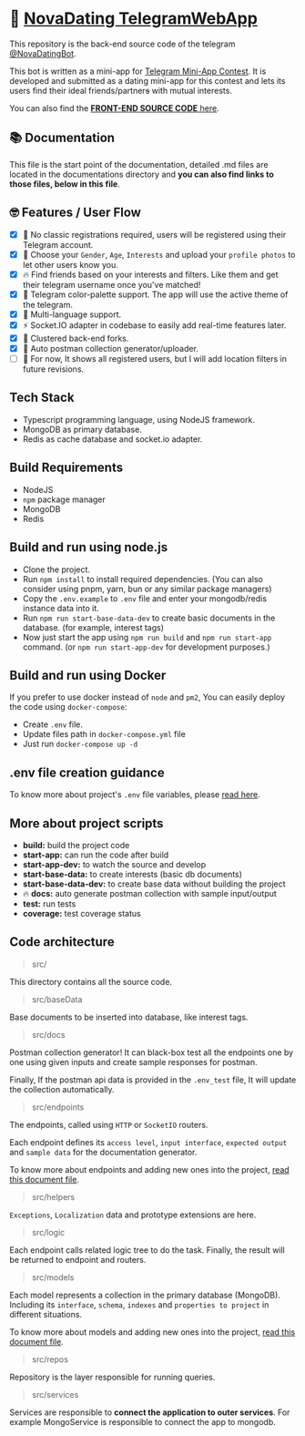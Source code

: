 # 🍾 [NovaDating TelegramWebApp](http://t.me/NovaDatingBot/app)

This repository is the back-end source code of the telegram [@NovaDatingBot](https://t.me/TeleDatingBot).

This bot is written as a mini-app for [Telegram Mini-App Contest](https://t.me/contest/327).
It is developed and submitted as a dating mini-app for this contest and lets its users find their ideal friends/partner~~s~~ with mutual interests.

You can also find the [**FRONT-END SOURCE CODE** here](https://github.com/Sina-KH/Nova-Dating-TWA).

## 📚 Documentation

This file is the start point of the documentation, detailed .md files are located in the documentations directory and **you can also find links to those files, below in this file**.

## 🤓 Features / User Flow

- [x] 🤘 No classic registrations required, users will be registered using their Telegram account.
- [x] 🥸 Choose your `Gender`, `Age`, `Interests` and upload your `profile photos` to let other users know you.
- [x] 🔥 Find friends based on your interests and filters. Like them and get their telegram username once you've matched!
- [x] 📱 Telegram color-palette support. The app will use the active theme of the telegram.
- [x] 📝  Multi-language support.
- [x] ⚡️ Socket.IO adapter in codebase to easily add real-time features later.
- [x] 🐇 Clustered back-end forks.
- [x] 🤖 Auto postman collection generator/uploader.
- [ ] 📍 For now, It shows all registered users, but I will add location filters in future revisions.

## Tech Stack

- Typescript programming language, using NodeJS framework.
- MongoDB as primary database.
- Redis as cache database and socket.io adapter.

## Build Requirements

- NodeJS
- `npm` package manager
- MongoDB
- Redis

## Build and run using node.js

- Clone the project.
- Run `npm install` to install required dependencies. (You can also consider using pnpm, yarn, bun or any similar package managers)
- Copy the `.env.example` to `.env` file and enter your mongodb/redis instance data into it.
- Run `npm run start-base-data-dev` to create basic documents in the database. (for example, interest tags)
- Now just start the app using `npm run build` and `npm run start-app` command. (or `npm run start-app-dev` for development purposes.)

## Build and run using Docker

If you prefer to use docker instead of `node` and `pm2`, You can easily deploy the code using `docker-compose`:

- Create `.env` file.
- Update files path in `docker-compose.yml` file
- Just run `docker-compose up -d`

## .env file creation guidance

To know more about project's `.env` file variables, please [read here](documentations/env_variables.md).

## More about project scripts

- **build:** build the project code
- **start-app:** can run the code after build
- **start-app-dev:** to watch the source and develop
- **start-base-data:** to create interests (basic db documents)
- **start-base-data-dev:** to create base data without building the project
- 🔥 **docs:** auto generate postman collection with sample input/output
- **test:** run tests
- **coverage:** test coverage status

## Code architecture

> src/

This directory contains all the source code.

> src/baseData

Base documents to be inserted into database, like interest tags.

> src/docs

Postman collection generator! It can black-box test all the endpoints one by one using given inputs and create sample responses for postman.

Finally, If the postman api data is provided in the `.env_test` file, It will update the collection automatically.

> src/endpoints

The endpoints, called using `HTTP` or `SocketIO` routers.

Each endpoint defines its `access level`, `input interface`, `expected output` and `sample data` for the documentation generator.

To know more about endpoints and adding new ones into the project, [read this document file](documentations/add_endpoints.md).

> src/helpers

`Exceptions`, `Localization` data and prototype extensions are here.

> src/logic

Each endpoint calls related logic tree to do the task. Finally, the result will be returned to endpoint and routers.

> src/models

Each model represents a collection in the primary database (MongoDB). Including its `interface`, `schema`, `indexes` and `properties to project` in different situations.

To know more about models and adding new ones into the project, [read this document file](documentations/add_models.md).

> src/repos

Repository is the layer responsible for running queries.

> src/services

Services are responsible to **connect the application to outer services**. For example MongoService is responsible to connect the app to mongodb.